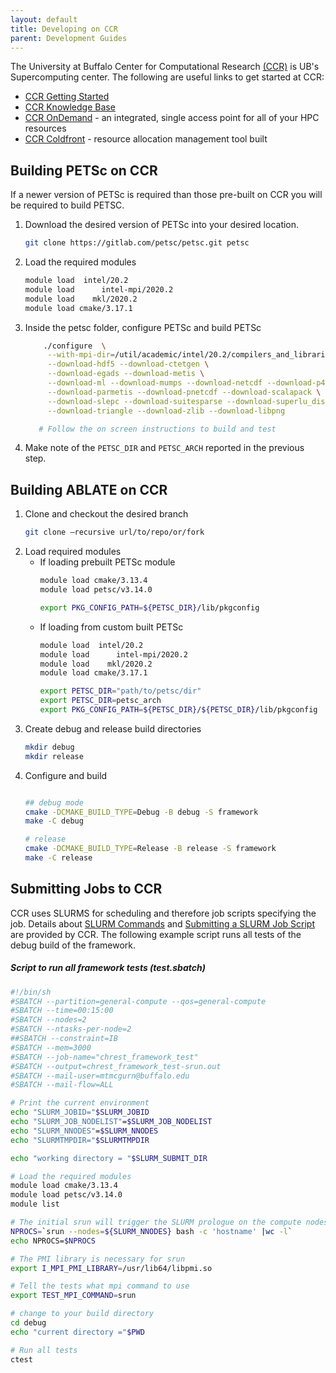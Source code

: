 ```yaml
---
layout: default
title: Developing on CCR
parent: Development Guides
---
```


The University at Buffalo Center for Computational Research [(CCR)](http://www.buffalo.edu/ccr.html) is UB's Supercomputing center. The following are useful links to get started at CCR:

* [CCR Getting Started](http://www.buffalo.edu/ccr/support/getting-started.html)
* [CCR Knowledge Base](https://ubccr.freshdesk.com/support/home)
* [CCR OnDemand](https://ondemand.ccr.buffalo.edu) - an integrated, single access point for all of your HPC resources
* [CCR Coldfront](https://coldfront.ccr.buffalo.edu) - resource allocation management tool built

## Building PETSc on CCR
If a newer version of PETSc is required than those pre-built on CCR you will be required to build PETSC.

1. Download the desired version of PETSc into your desired location.
   ```bash
   git clone https://gitlab.com/petsc/petsc.git petsc
   ```
1. Load the required modules
   ```bash
   module load  intel/20.2
   module load      intel-mpi/2020.2 
   module load    mkl/2020.2 
   module load cmake/3.17.1
   ```
1. Inside the petsc folder, configure PETSc and build PETSc
   ```bash
       ./configure  \
        --with-mpi-dir=/util/academic/intel/20.2/compilers_and_libraries_2020.2.254/linux/mpi/intel64/ \
        --download-hdf5 --download-ctetgen \
 	    --download-egads --download-metis \
 	    --download-ml --download-mumps --download-netcdf --download-p4est \
 	    --download-parmetis --download-pnetcdf --download-scalapack \
 	    --download-slepc --download-suitesparse --download-superlu_dist \
 	    --download-triangle --download-zlib --download-libpng
   
      # Follow the on screen instructions to build and test
   ```
1. Make note of the ```PETSC_DIR``` and ```PETSC_ARCH``` reported in the previous step.

## Building ABLATE on CCR
1. Clone and checkout the desired branch
    ```bash
    git clone —recursive url/to/repo/or/fork
    ```
1. Load required modules
   - If loading prebuilt PETSc module
       ```bash
       module load cmake/3.13.4
       module load petsc/v3.14.0
     
       export PKG_CONFIG_PATH=${PETSC_DIR}/lib/pkgconfig
       ```
   - If loading from custom built PETSc
       ```bash
       module load  intel/20.2
       module load      intel-mpi/2020.2
       module load    mkl/2020.2
       module load cmake/3.17.1
     
       export PETSC_DIR="path/to/petsc/dir"
       export PETSC_DIR=petsc_arch
       export PKG_CONFIG_PATH=${PETSC_DIR}/${PETSC_DIR}/lib/pkgconfig

       ```
1. Create debug and release build directories
    ```bash
    mkdir debug
    mkdir release
    ```
1. Configure and build
    ```bash

    ## debug mode
    cmake -DCMAKE_BUILD_TYPE=Debug -B debug -S framework
    make -C debug

    # release
    cmake -DCMAKE_BUILD_TYPE=Release -B release -S framework
    make -C release
    ```
 
## Submitting Jobs to CCR
CCR uses SLURMS for scheduling and therefore job scripts specifying the job. Details about [SLURM Commands](https://ubccr.freshdesk.com/support/solutions/articles/5000686927) and [Submitting a SLURM Job Script](https://ubccr.freshdesk.com/support/solutions/articles/5000688140-submitting-a-slurm-job-script) are provided by CCR. The following example script runs all tests of the debug build of the framework.

##### Script to run all framework tests (test.sbatch)
 ```bash
 #!/bin/sh
 #SBATCH --partition=general-compute --qos=general-compute
 #SBATCH --time=00:15:00
 #SBATCH --nodes=2
 #SBATCH --ntasks-per-node=2
 ##SBATCH --constraint=IB
 #SBATCH --mem=3000
 #SBATCH --job-name="chrest_framework_test"
 #SBATCH --output=chrest_framework_test-srun.out
 #SBATCH --mail-user=mtmcgurn@buffalo.edu
 #SBATCH --mail-flow=ALL

 # Print the current environment
 echo "SLURM_JOBID="$SLURM_JOBID
 echo "SLURM_JOB_NODELIST"=$SLURM_JOB_NODELIST
 echo "SLURM_NNODES"=$SLURM_NNODES
 echo "SLURMTMPDIR="$SLURMTMPDIR

 echo "working directory = "$SLURM_SUBMIT_DIR

 # Load the required modules
 module load cmake/3.13.4
 module load petsc/v3.14.0
 module list

 # The initial srun will trigger the SLURM prologue on the compute nodes.
 NPROCS=`srun --nodes=${SLURM_NNODES} bash -c 'hostname' |wc -l`
 echo NPROCS=$NPROCS

 # The PMI library is necessary for srun
 export I_MPI_PMI_LIBRARY=/usr/lib64/libpmi.so

 # Tell the tests what mpi command to use
 export TEST_MPI_COMMAND=srun

 # change to your build directory
 cd debug
 echo "current directory ="$PWD

 # Run all tests
 ctest
 ```